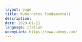 ```yaml
---
layout: page
title: Kubernetes fondamentali
description:
date: 2020-01-21
language: Italian
udemyLink: https://www.udemy.com/
---
```

